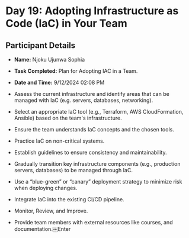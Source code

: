 #  Day 19: Adopting Infrastructure as Code (IaC) in Your Team
## Participant Details

- **Name:** Njoku Ujunwa Sophia 
- **Task Completed:** Plan for Adopting IAC in a Team.
- **Date and Time:** 9/12/2024 02:08 PM


- Assess the current infrastructure and identify areas that can be managed with IaC (e.g. servers, databases, networking).
- Select an appropriate IaC tool (e.g., Terraform, AWS CloudFormation, Ansible) based on the team's infrastructure.
- Ensure the team understands IaC concepts and the chosen tools.
- Practice IaC on non-critical systems.
- Establish guidelines to ensure consistency and maintainability.
- Gradually transition key infrastructure components (e.g., production servers, databases) to be managed through IaC.
 - Use a “blue-green” or “canary” deployment strategy to minimize risk when deploying changes.
- Integrate IaC into the existing CI/CD pipeline.
- Monitor, Review, and Improve.
- Provide team members with external resources like courses, and documentation.￼Enter
